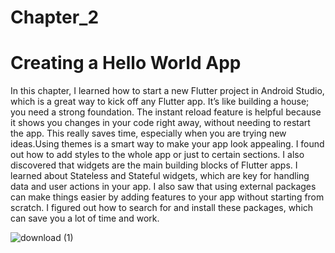 # Chapter_2
# Creating a Hello World App
In this chapter, I learned how to start a new Flutter project in Android Studio, which is a great way to kick off any Flutter app. It’s like building a house; you need a strong foundation. The instant reload feature is helpful because it shows you changes in your code right away, without needing to restart the app. This really saves time, especially when you are trying new ideas.Using themes is a smart way to make your app look appealing. I found out how to add styles to the whole app or just to certain sections. I also discovered that widgets are the main building blocks of Flutter apps. I learned about Stateless and Stateful widgets, which are key for handling data and user actions in your app. I also saw that using external packages can make things easier by adding features to your app without starting from scratch. I figured out how to search for and install these packages, which can save you a lot of time and work.


![download (1)](https://github.com/user-attachments/assets/0c6af07b-9e51-44e1-95aa-96a876439c1b)
